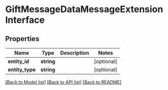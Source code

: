# GiftMessageDataMessageExtensionInterface

## Properties
Name | Type | Description | Notes
------------ | ------------- | ------------- | -------------
**entity_id** | **string** |  | [optional] 
**entity_type** | **string** |  | [optional] 

[[Back to Model list]](../README.md#documentation-for-models) [[Back to API list]](../README.md#documentation-for-api-endpoints) [[Back to README]](../README.md)


